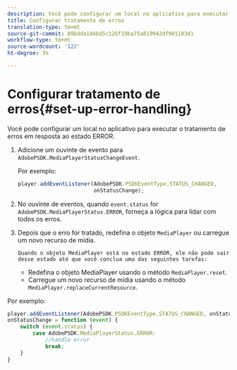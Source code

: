 ```yaml
---
description: Você pode configurar um local no aplicativo para executar o tratamento de erros em resposta ao estado ERROR.
title: Configurar tratamento de erros
translation-type: tm+mt
source-git-commit: 89bdda1d4bd5c126f19ba75a819942df901183d1
workflow-type: tm+mt
source-wordcount: '122'
ht-degree: 3%

---
```



# Configurar tratamento de erros{#set-up-error-handling}

Você pode configurar um local no aplicativo para executar o tratamento de erros em resposta ao estado ERROR.

1. Adicione um ouvinte de evento para `AdobePSDK.MediaPlayerStatusChangeEvent`.

   Por exemplo:

   ```js
   player.addEventListener(AdobePSDK.PSDKEventType.STATUS_CHANGED, 
                           onStatusChange);
   ```

1. No ouvinte de eventos, quando `event.status` for `AdobePSDK.MediaPlayerStatus.ERROR`, forneça a lógica para lidar com todos os erros.
1. Depois que o erro for tratado, redefina o objeto `MediaPlayer` ou carregue um novo recurso de mídia.

       Quando o objeto MediaPlayer está no estado ERROR, ele não pode sair desse estado até que você conclua uma das seguintes tarefas:
   
   * Redefina o objeto MediaPlayer usando o método `MediaPlayer.reset`.
   * Carregue um novo recurso de mídia usando o método `MediaPlayer.replaceCurrentResource`.

<!--<a id="example_342CA5A8CD7C45BD88233C5BDBB17220"></a>-->

Por exemplo:

```js
player.addEventListener(AdobePSDK.PSDKEventType.STATUS_CHANGED, onStatusChange); 
onStatusChange = function (event) { 
    switch (event.status) { 
        case AdobePSDK.MediaPlayerStatus.ERROR: 
            //handle error 
            break; 
    } 
} 
```

